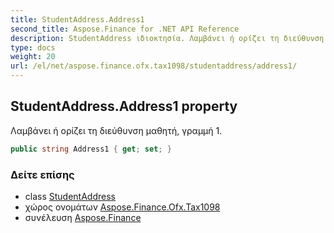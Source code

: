 ```yaml
---
title: StudentAddress.Address1
second_title: Aspose.Finance for .NET API Reference
description: StudentAddress ιδιοκτησία. Λαμβάνει ή ορίζει τη διεύθυνση μαθητή γραμμή 1.
type: docs
weight: 20
url: /el/net/aspose.finance.ofx.tax1098/studentaddress/address1/
---
```

## StudentAddress.Address1 property

Λαμβάνει ή ορίζει τη διεύθυνση μαθητή, γραμμή 1.

```csharp
public string Address1 { get; set; }
```

### Δείτε επίσης

* class [StudentAddress](../)
* χώρος ονομάτων [Aspose.Finance.Ofx.Tax1098](../../studentaddress/)
* συνέλευση [Aspose.Finance](../../../)


